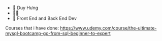 - 👋 Duy Hưng
- 🍑👀
- 🌱 Front End and Back End Dev

Courses that i have done:
https://www.udemy.com/course/the-ultimate-mysql-bootcamp-go-from-sql-beginner-to-expert

<!---
HUNG-rushb/HUNG-rushb is a ✨ special ✨ repository because its `README.md` (this file) appears on your GitHub profile.
You can click the Preview link to take a look at your changes.
--->
